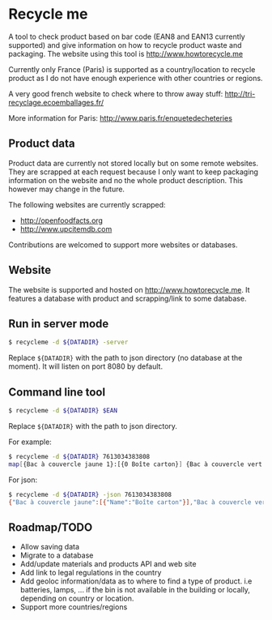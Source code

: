 # Recycle me

A tool to check product based on bar code (EAN8 and EAN13 currently supported) and give information on how to recycle product waste and packaging.
The website using this tool is http://www.howtorecycle.me

Currently only France (Paris) is supported as a country/location to recycle product as I do not have enough experience with other countries or regions.

A very good french website to check where to throw away stuff: http://tri-recyclage.ecoemballages.fr/

More information for Paris: http://www.paris.fr/enquetedecheteries

## Product data

Product data are currently not stored locally but on some remote websites.
They are scrapped at each request because I only want to keep packaging information on the website and no the whole product description.
This however may change in the future.

The following websites are currently scrapped:
- http://openfoodfacts.org
- http://www.upcitemdb.com

Contributions are welcomed to support more websites or databases.

## Website

The website is supported and hosted on http://www.howtorecycle.me.
It features a database with product and scrapping/link to some database.

## Run in server mode

```bash
$ recycleme -d ${DATADIR} -server
```
Replace `${DATADIR}` with the path to json directory (no database at the moment). It will listen on port 8080 by default.


## Command line tool

```bash
$ recycleme -d ${DATADIR} $EAN
```
Replace `${DATADIR}` with the path to json directory.

For example:

```bash
$ recycleme -d ${DATADIR} 7613034383808
map[{Bac à couvercle jaune 1}:[{0 Boîte carton}] {Bac à couvercle vert 0}:[{1 Film plastique} {4 Nourriture}]]
```

For json:
```bash
$ recycleme -d ${DATADIR} -json 7613034383808
{"Bac à couvercle jaune":[{"Name":"Boîte carton"}],"Bac à couvercle vert":[{"Name":"Film plastique"},{"Name":"Nourriture"}]}
```


## Roadmap/TODO

- Allow saving data
- Migrate to a database
- Add/update materials and products API and web site
- Add link to legal regulations in the country
- Add geoloc information/data as to where to find a type of product. i.e batteries, lamps, ... if the bin is not available in the building or locally, depending on country or location.
- Support more countries/regions